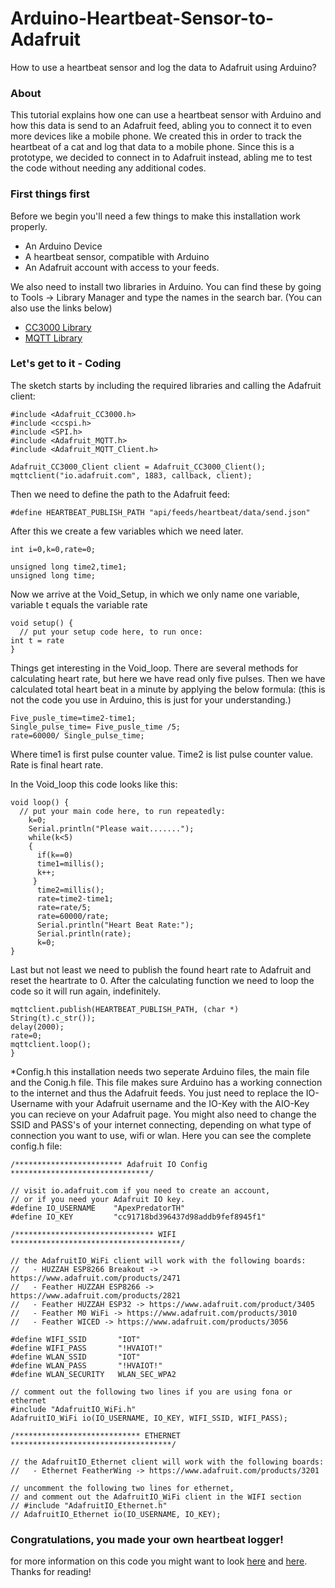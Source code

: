 # Arduino-Heartbeat-Sensor-to-Adafruit
How to use a heartbeat sensor and log the data to Adafruit using Arduino?
### About
This tutorial explains how one can use a heartbeat sensor with Arduino and how this data is send to an Adafruit feed, abling you to connect it to even more devices like a mobile phone. We created this in order to track the heartbeat of a cat and log that data to a mobile phone. Since this is a prototype, we decided to connect in to Adafruit instead, abling me to test the code without needing any additional codes.
### First things first
Before we begin you'll need a few things to make this installation work properly.
* An Arduino Device
* A heartbeat sensor, compatible with Arduino
* An Adafruit account with access to your feeds.

We also need to install two libraries in Arduino. You can find these by going to Tools -> Library Manager and type the names in the search bar. (You can also use the links below)
* [CC3000 Library](https://github.com/adafruit/Adafruit_CC3000_Library/)
* [MQTT Library](https://github.com/adafruit/Adafruit_MQTT_Library/tree/master/examples/)

### Let's get to it - Coding
The sketch starts by including the required libraries and calling the Adafruit client:
```
#include <Adafruit_CC3000.h>
#include <ccspi.h>
#include <SPI.h>
#include <Adafruit_MQTT.h>
#include <Adafruit_MQTT_Client.h>

Adafruit_CC3000_Client client = Adafruit_CC3000_Client();
mqttclient("io.adafruit.com", 1883, callback, client);
```
Then we need to define the path to the Adafruit feed:
```
#define HEARTBEAT_PUBLISH_PATH "api/feeds/heartbeat/data/send.json"
```
After this we create a few variables which we need later.
```
int i=0,k=0,rate=0;

unsigned long time2,time1;
unsigned long time;
```
Now we arrive at the Void_Setup, in which we only name one variable, variable t equals the variable rate
```
void setup() {
  // put your setup code here, to run once:
int t = rate
}
```
Things get interesting in the Void_loop. There are several methods for calculating heart rate, but here we have read only five pulses. Then we have calculated total heart beat in a minute by applying the below formula: (this is not the code you use in Arduino, this is just for your understanding.)
```
Five_pusle_time=time2-time1;
Single_pulse_time= Five_pusle_time /5;
rate=60000/ Single_pulse_time;
```
Where time1 is first pulse counter value. 
Time2 is list pulse counter value. 
Rate is final heart rate.

In the Void_loop this code looks like this:
```
void loop() {
  // put your main code here, to run repeatedly:
    k=0;
    Serial.println("Please wait.......");
    while(k<5)
    {
      if(k==0)
      time1=millis();
      k++;
     }
      time2=millis();
      rate=time2-time1;
      rate=rate/5;
      rate=60000/rate;
      Serial.println("Heart Beat Rate:");
      Serial.println(rate);     
      k=0;
}
```
Last but not least we need to publish the found heart rate to Adafruit and reset the heartrate to 0. After the calculating function we need to loop the code so it will run again, indefinitely.
```
mqttclient.publish(HEARTBEAT_PUBLISH_PATH, (char *) String(t).c_str());
delay(2000);
rate=0;
mqttclient.loop();
}
```
*Config.h
this installation needs two seperate Arduino files, the main file and the Conig.h file. This file makes sure Arduino has a working connection to the internet and thus the Adafruit feeds. You just need to replace the IO-Username with your Adafruit username and the IO-Key with the AIO-Key you can recieve on your Adafruit page. You might also need to change the SSID and PASS's of your internet connecting, depending on what type of connection you want to use, wifi or wlan. Here you can see the complete config.h file:
```
/************************ Adafruit IO Config *******************************/

// visit io.adafruit.com if you need to create an account,
// or if you need your Adafruit IO key.
#define IO_USERNAME    "ApexPredatorTH"
#define IO_KEY         "cc91718bd396437d98addb9fef8945f1"

/******************************* WIFI **************************************/

// the AdafruitIO_WiFi client will work with the following boards:
//   - HUZZAH ESP8266 Breakout -> https://www.adafruit.com/products/2471
//   - Feather HUZZAH ESP8266 -> https://www.adafruit.com/products/2821
//   - Feather HUZZAH ESP32 -> https://www.adafruit.com/product/3405
//   - Feather M0 WiFi -> https://www.adafruit.com/products/3010
//   - Feather WICED -> https://www.adafruit.com/products/3056

#define WIFI_SSID       "IOT"
#define WIFI_PASS       "!HVAIOT!"
#define WLAN_SSID       "IOT"
#define WLAN_PASS       "!HVAIOT!"
#define WLAN_SECURITY   WLAN_SEC_WPA2

// comment out the following two lines if you are using fona or ethernet
#include "AdafruitIO_WiFi.h"
AdafruitIO_WiFi io(IO_USERNAME, IO_KEY, WIFI_SSID, WIFI_PASS);

/**************************** ETHERNET ************************************/

// the AdafruitIO_Ethernet client will work with the following boards:
//   - Ethernet FeatherWing -> https://www.adafruit.com/products/3201

// uncomment the following two lines for ethernet,
// and comment out the AdafruitIO_WiFi client in the WIFI section
// #include "AdafruitIO_Ethernet.h"
// AdafruitIO_Ethernet io(IO_USERNAME, IO_KEY);
```

### Congratulations, you made your own heartbeat logger!
for more information on this code you might want to look [here](https://learn.adafruit.com/create-an-internet-of-things-dashboard-with-adafruit-dot-io/build-the-arduino-sketch) and [here](https://circuitdigest.com/microcontroller-projects/heartbeat-monitor-project-using-arduino). Thanks for reading!
